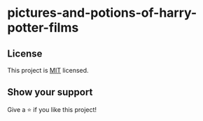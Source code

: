 # pictures-and-potions-of-harry-potter-films

<a name="license"></a>

## License

This project is [MIT](./LICENSE) licensed.

## Show your support

Give a ⭐️ if you like this project!
